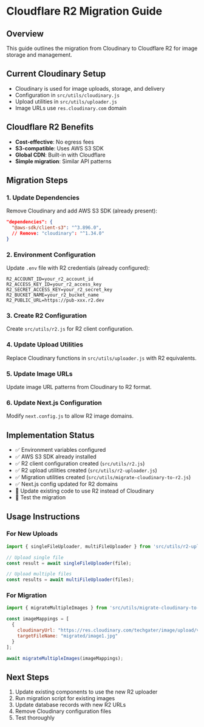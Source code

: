 # Cloudflare R2 Migration Guide

## Overview
This guide outlines the migration from Cloudinary to Cloudflare R2 for image storage and management.

## Current Cloudinary Setup
- Cloudinary is used for image uploads, storage, and delivery
- Configuration in `src/utils/cloudinary.js`
- Upload utilities in `src/utils/uploader.js`
- Image URLs use `res.cloudinary.com` domain

## Cloudflare R2 Benefits
- **Cost-effective**: No egress fees
- **S3-compatible**: Uses AWS S3 SDK
- **Global CDN**: Built-in with Cloudflare
- **Simple migration**: Similar API patterns

## Migration Steps

### 1. Update Dependencies
Remove Cloudinary and add AWS S3 SDK (already present):
```json
"dependencies": {
  "@aws-sdk/client-s3": "^3.896.0",
  // Remove: "cloudinary": "^1.34.0"
}
```

### 2. Environment Configuration
Update `.env` file with R2 credentials (already configured):
```
R2_ACCOUNT_ID=your_r2_account_id
R2_ACCESS_KEY_ID=your_r2_access_key
R2_SECRET_ACCESS_KEY=your_r2_secret_key
R2_BUCKET_NAME=your_r2_bucket_name
R2_PUBLIC_URL=https://pub-xxx.r2.dev
```

### 3. Create R2 Configuration
Create `src/utils/r2.js` for R2 client configuration.

### 4. Update Upload Utilities
Replace Cloudinary functions in `src/utils/uploader.js` with R2 equivalents.

### 5. Update Image URLs
Update image URL patterns from Cloudinary to R2 format.

### 6. Update Next.js Configuration
Modify `next.config.js` to allow R2 image domains.

## Implementation Status
- ✅ Environment variables configured
- ✅ AWS S3 SDK already installed
- ✅ R2 client configuration created (`src/utils/r2.js`)
- ✅ R2 upload utilities created (`src/utils/r2-uploader.js`)
- ✅ Migration utilities created (`src/utils/migrate-cloudinary-to-r2.js`)
- ✅ Next.js config updated for R2 domains
- 🔄 Update existing code to use R2 instead of Cloudinary
- 🔄 Test the migration

## Usage Instructions

### For New Uploads
```javascript
import { singleFileUploader, multiFileUploader } from 'src/utils/r2-uploader';

// Upload single file
const result = await singleFileUploader(file);

// Upload multiple files
const results = await multiFileUploader(files);
```

### For Migration
```javascript
import { migrateMultipleImages } from 'src/utils/migrate-cloudinary-to-r2';

const imageMappings = [
  {
    cloudinaryUrl: "https://res.cloudinary.com/techgater/image/upload/v1677779585/my-uploads/image1.jpg",
    targetFileName: "migrated/image1.jpg"
  }
];

await migrateMultipleImages(imageMappings);
```

## Next Steps
1. Update existing components to use the new R2 uploader
2. Run migration script for existing images
3. Update database records with new R2 URLs
4. Remove Cloudinary configuration files
5. Test thoroughly
